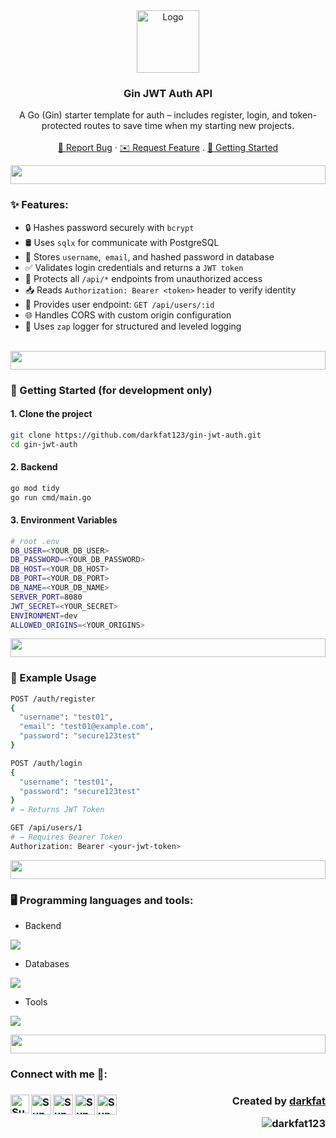 <!-- PROJECT LOGO -->
<div align="center">
  <a href="https://github.com/github_username/repo_name">
    <img src="https://media0.giphy.com/media/v1.Y2lkPTc5MGI3NjExeGZjandja2RleXFyM3NlbnRqbTR2emRybjB0emtxN3Y4dGZwdWdieCZlcD12MV9pbnRlcm5hbF9naWZfYnlfaWQmY3Q9cw/myAFzJ8hJnlJiMN4hB/giphy.gif" alt="Logo" height="100">
  </a>

<h3 align="center">Gin JWT Auth API</h3>

  <p align="center">
    A Go (Gin) starter template for auth – includes register, login, and token-protected routes to save time when my starting new projects.
    <br />
    <br />
    <a href="https://github.com/darkfat123/typing-race-web-multiplayer/issues">🚨 Report Bug</a>
    ·
    <a href="https://github.com/darkfat123/typing-race-web-multiplayer/issues">✉️ Request Feature</a>
    .
    <a href="https://github.com/darkfat123/typing-race-web-multiplayer?tab=readme-ov-file#-getting-started-for-development-only">🚀 Getting Started</a>
  </p>
</div>
<img src="https://i.imgur.com/dBaSKWF.gif" height="30" width="100%">

<h3 align="left">✨ Features:</h3>

  * 🔒 Hashes password securely with `bcrypt`
  * 🛢️ Uses `sqlx` for communicate with PostgreSQL
  * 📝 Stores `username`,` email`, and hashed password in database
  * ✅ Validates login credentials and returns a `JWT token`
  * 🔐 Protects all `/api/*` endpoints from unauthorized access
  * 📥 Reads `Authorization: Bearer <token>` header to verify identity
  * 👤 Provides user endpoint: `GET /api/users/:id`
  * 🌐 Handles CORS with custom origin configuration
  * 📄 Uses `zap` logger for structured and leveled logging

</br>
<img src="https://i.imgur.com/dBaSKWF.gif" height="30" width="100%">

### 🚀 Getting Started (for development only)

#### 1. Clone the project
```bash
git clone https://github.com/darkfat123/gin-jwt-auth.git
cd gin-jwt-auth
```
#### 2. Backend
```bash
go mod tidy
go run cmd/main.go
```

#### 3. Environment Variables
```bash
# root .env
DB_USER=<YOUR_DB_USER>
DB_PASSWORD=<YOUR_DB_PASSWORD>
DB_HOST=<YOUR_DB_HOST>
DB_PORT=<YOUR_DB_PORT>
DB_NAME=<YOUR_DB_NAME>
SERVER_PORT=8080
JWT_SECRET=<YOUR_SECRET>
ENVIRONMENT=dev
ALLOWED_ORIGINS=<YOUR_ORIGINS>
```
<img src="https://i.imgur.com/dBaSKWF.gif" height="30" width="100%">

### 🚨 Example Usage
```bash
POST /auth/register
{
  "username": "test01",
  "email": "test01@example.com",
  "password": "secure123test"
}

POST /auth/login
{
  "username": "test01",
  "password": "secure123test"
}
# → Returns JWT Token

GET /api/users/1
# → Requires Bearer Token
Authorization: Bearer <your-jwt-token>

```

<img src="https://i.imgur.com/dBaSKWF.gif" height="30" width="100%">

<h3 align="left">🖥️ Programming languages and tools:</h3>

- Backend
<p align="left">
  <a href="https://skillicons.dev">
    <img src="https://skillicons.dev/icons?i=go" />
  </a>
</p>

- Databases
<p align="left">
  <a href="https://skillicons.dev">
    <img src="https://skillicons.dev/icons?i=postgresql" />
  </a>
</p>

- Tools
<p align="left">
  <a href="https://skillicons.dev">
    <img src="https://skillicons.dev/icons?i=git,github,vscode,postman" />
  </a>
</p>

<img src="https://i.imgur.com/dBaSKWF.gif" height="30" width="100%">

<h3> Connect with me 🎊: <h3>
  <a href="https://www.linkedin.com/in/supakorn-yookack-39a730289/">
   <img align="left" alt="Supakorn Yookack | Linkedin" width="30px" src="https://www.vectorlogo.zone/logos/linkedin/linkedin-icon.svg" />
  </a>
  <a href="mailto:supakorn.yookack@gmail.com">
    <img align="left" alt="Supakorn Yookack | Gmail" width="32px" src="https://www.vectorlogo.zone/logos/gmail/gmail-icon.svg" />
  </a>
  <a href="https://medium.com/@yookack_s">
    <img align="left" alt="Supakorn Yookack | Medium" width="32px" src="https://www.vectorlogo.zone/logos/medium/medium-tile.svg" />
  </a>
   <a href="https://www.facebook.com/supakorn.yookaek/">
    <img align="left" alt="Supakorn Yookack | Facebook" width="32px" src="https://www.vectorlogo.zone/logos/facebook/facebook-tile.svg" />
  </a>
   <a href="https://github.com/darkfat123">
    <img align="left" alt="Supakorn Yookack | Github" width="32px" src="https://www.vectorlogo.zone/logos/github/github-tile.svg" />
  </a>
    <p align="right" > Created by <a href="https://github.com/darkfat123">darkfat</a></p> <p align="right" > <img src="https://komarev.com/ghpvc/?username=darkfat123&label=Profile%20views&color=0e75b6&style=flat" alt="darkfat123" /> </p>
